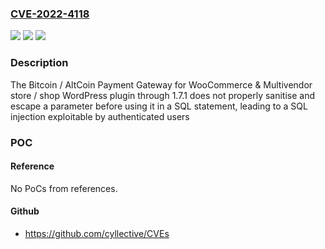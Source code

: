### [CVE-2022-4118](https://cve.mitre.org/cgi-bin/cvename.cgi?name=CVE-2022-4118)
![](https://img.shields.io/static/v1?label=Product&message=Bitcoin%20%2F%20AltCoin%20Payment%20Gateway%20for%20WooCommerce%20%26%20Multivendor%20store%20%2F%20shop&color=blue)
![](https://img.shields.io/static/v1?label=Version&message=n%2Fa&color=blue)
![](https://img.shields.io/static/v1?label=Vulnerability&message=CWE-89%20SQL%20Injection&color=brighgreen)

### Description

The Bitcoin / AltCoin Payment Gateway for WooCommerce & Multivendor store / shop WordPress plugin through 1.7.1 does not properly sanitise and escape a parameter before using it in a SQL statement, leading to a SQL injection exploitable by authenticated users

### POC

#### Reference
No PoCs from references.

#### Github
- https://github.com/cyllective/CVEs

